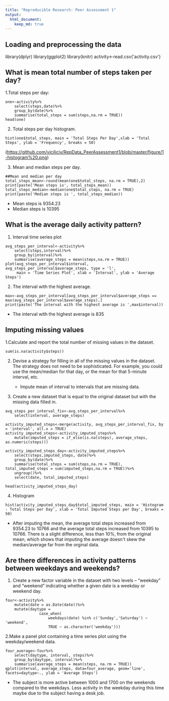 ```yaml
---
title: "Reproducible Research: Peer Assessment 1"
output: 
  html_document:
    keep_md: true
---
```



## Loading and preprocessing the data
library(dplyr)
library(ggplot2)
library(knitr)
activity<-read.csv('activity.csv')


## What is mean total number of steps taken per day?
1.Total steps per day:
```{r steps per day, echo=TRUE}
one<-activity%>%
    select(steps,date)%>%
    group_by(date)%>%
    summarise(total_steps = sum(steps,na.rm = TRUE))
head(one)
```
2. Total steps per day histogram.
```{r pressure, echo=TRUE}
hist(one$total_steps, main = 'Total Steps Per Day',xlab = 'Total Steps', ylab = 'Frequency', breaks = 50)
```
(https://github.com/viciliciv/RepData_PeerAssessment1/blob/master/figure/1-histogram%20.png)

3. Mean and median steps per day.
```{r mean_median, echo=TRUE}
##Mean and median per day
total_steps_mean<-round(mean(one$total_steps, na.rm = TRUE),2)
print(paste('Mean steps is', total_steps_mean))
total_steps_median<-median(one$total_steps, na.rm = TRUE)
print(paste('Median steps is ', total_steps_median))
```
  - Mean steps is 9354.23
  - Median steps is  10395

## What is the average daily activity pattern?

1. Interval time series plot
```{r ts_plot, echo=TRUE}
avg_steps_per_interval<-activity%>%
    select(steps,interval)%>%
    group_by(interval)%>%
    summarise(average_steps = mean(steps,na.rm = TRUE))
plot(avg_steps_per_interval$interval, avg_steps_per_interval$average_steps, type = 'l', 
     main = 'Time Series Plot', xlab = 'Interval', ylab = 'Average Steps')
```
2. The interval with the highest average.
```{r max_interval, echo=TRUE}
max<-avg_steps_per_interval[avg_steps_per_interval$average_steps == max(avg_steps_per_interval$average_steps),]
print(paste('The interval with the highest average is ',max$interval))
```
  - The interval with the highest average is  835

## Imputing missing values

1.Calculate and report the total number of missing values in the dataset.

``` {r n_missing_data, echo=TRUE}
sum(is.na(activity$steps))
```

2. Devise a strategy for filling in all of the missing values in the dataset. The strategy does not need to be sophisticated. For example, you could use the mean/median for that day, or the mean for that 5-minute interval, etc.
    - Impute mean of interval to intervals that are missing data.
    
3. Create a new dataset that is equal to the original dataset but with the missing data filled in.
``` {r new_data, echo=TRUE}
avg_steps_per_interval_fix<-avg_steps_per_interval%>%
    select(interval, average_steps)

activity_imputed_steps<-merge(activity, avg_steps_per_interval_fix, by = 'interval', all.x = TRUE)
activity_imputed_steps<-activity_imputed_steps%>%
    mutate(imputed_steps = if_else(is.na(steps), average_steps, as.numeric(steps)))

activity_imputed_steps_day<-activity_imputed_steps%>%
    select(steps,imputed_steps, date)%>%
    group_by(date)%>%
    summarise(total_steps = sum(steps,na.rm = TRUE), total_imputed_steps = sum(imputed_steps,na.rm = TRUE))%>%
    ungroup()%>%
    select(date, total_imputed_steps)

head(activity_imputed_steps_day)
```
4. Histogram
``` {r new_hist, echo=TRUE}
hist(activity_imputed_steps_day$total_imputed_steps, main = 'Histogram - Total Steps per Day', xlab = 'Total Imputed Steps per Day', breaks = 50)
```
  - After imputing the mean, the average total steps increased from 9354.23 to 10766 and the average total steps increased from 10395 to 10766. There is a slight difference, less than 10%, from the original mean, which shows that imputing the average doesn't skew the median/average far from the orginal data. 

## Are there differences in activity patterns between weekdays and weekends?

1. Create a new factor variable in the dataset with two levels – “weekday” and “weekend” indicating whether a given date is a weekday or weekend day.

```{r new_data_day, echo=TRUE}
four<-activity%>%
    mutate(date = as.Date(date))%>%
    mutate(daytype = 
               case_when(
                   weekdays(date) %in% c('Sunday','Saturday') ~ 'weekend',
                   TRUE ~ as.character('weekday')))
```

2.Make a panel plot containing a time series plot using the weekday/weekend data.

```{r day_plot, echo=TRUE}
four_average<-four%>%
    select(daytype, interval, steps)%>%
    group_by(daytype, interval)%>%
    summarise(average_steps = mean(steps, na.rm = TRUE))
qplot(interval, average_steps, data=four_average, geom='line', facets=daytype~., ylab = 'Average Steps')

```
  - The subject is more active between 1000 and 1700 on the weekends compared to the weekdays. Less activity in the weekday during this time maybe due to the subject having a desk job.
